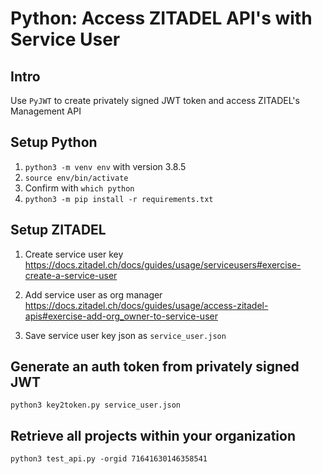 # Python: Access ZITADEL API's with Service User

## Intro

Use `PyJWT` to create privately signed JWT token and access ZITADEL's Management API

## Setup Python
1. `python3 -m venv env` with version 3.8.5
2. `source env/bin/activate`
3. Confirm with `which python`
4. `python3 -m pip install -r requirements.txt`

## Setup ZITADEL

1. Create service user key
https://docs.zitadel.ch/docs/guides/usage/serviceusers#exercise-create-a-service-user

2. Add service user as org manager
https://docs.zitadel.ch/docs/guides/usage/access-zitadel-apis#exercise-add-org_owner-to-service-user

3. Save service user key json as `service_user.json`

## Generate an auth token from privately signed JWT

`python3 key2token.py service_user.json`

## Retrieve all projects within your organization

`python3 test_api.py -orgid 71641630146358541`
